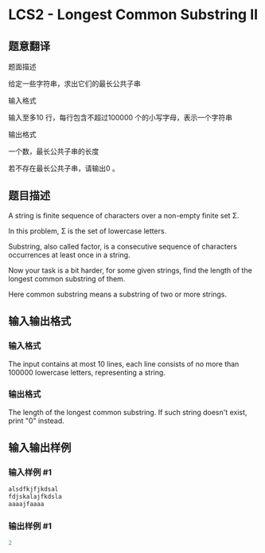 # LCS2 - Longest Common Substring II 

## 题意翻译

题面描述

给定一些字符串，求出它们的最长公共子串

输入格式

输入至多$10$ 行，每行包含不超过$100000$ 个的小写字母，表示一个字符串

输出格式

一个数，最长公共子串的长度

若不存在最长公共子串，请输出$0$ 。

## 题目描述

A string is finite sequence of characters over a non-empty finite set Σ.

In this problem, Σ is the set of lowercase letters.

Substring, also called factor, is a consecutive sequence of characters occurrences at least once in a string.

Now your task is a bit harder, for some given strings, find the length of the longest common substring of them.

Here common substring means a substring of two or more strings.

## 输入输出格式

### 输入格式

The input contains at most 10 lines, each line consists of no more than 100000 lowercase letters, representing a string.

### 输出格式

The length of the longest common substring. If such string doesn't exist, print "0" instead.

## 输入输出样例

### 输入样例 #1

```cpp
alsdfkjfjkdsal
fdjskalajfkdsla
aaaajfaaaa
```


### 输出样例 #1

```cpp
2
```


